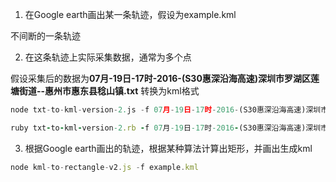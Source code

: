 1. 在Google earth画出某一条轨迹，假设为example.kml

  不间断的一条轨迹

2. 在这条轨迹上实际采集数据，通常为多个点

  假设采集后的数据为**07月-19日-17时-2016-(S30惠深沿海高速)深圳市罗湖区莲塘街道--惠州市惠东县稔山镇.txt**
  转换为kml格式

  ```javascript 
  node txt-to-kml-version-2.js -f 07月-19日-17时-2016-(S30惠深沿海高速)深圳市罗湖区莲塘街道--惠州市惠东县稔山镇.txt
  ```
  
  ```ruby
  ruby txt-to-kml-version-2.rb -f 07月-19日-17时-2016-(S30惠深沿海高速)深圳市罗湖区莲塘街道--惠州市惠东县稔山镇.txt
  ```
3. 根据Google earth画出的轨迹，根据某种算法计算出矩形，并画出生成kml

  ```javascript
  node kml-to-rectangle-v2.js -f example.kml
  ```

